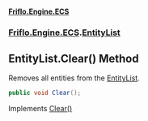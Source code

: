 #### [Friflo.Engine.ECS](index.md#'index')
### [Friflo.Engine.ECS](Friflo.Engine.ECS.md#'Friflo.Engine.ECS').[EntityList](EntityList.md#'Friflo.Engine.ECS.EntityList')

## EntityList.Clear() Method

Removes all entities from the [EntityList](EntityList.md#'Friflo.Engine.ECS.EntityList').

```csharp
public void Clear();
```

Implements [Clear()](https://docs.microsoft.com/en-us/dotnet/api/System.Collections.Generic.ICollection-1.Clear#'System.Collections.Generic.ICollection`1.Clear')